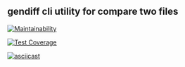 ## gendiff cli utility for compare two files

[![Maintainability](https://api.codeclimate.com/v1/badges/6aa2ccec25a7c9707fa5/maintainability)](https://codeclimate.com/github/YU-K/frontend-project-lvl2/maintainability)

[![Test Coverage](https://api.codeclimate.com/v1/badges/6aa2ccec25a7c9707fa5/test_coverage)](https://codeclimate.com/github/YU-K/frontend-project-lvl2/test_coverage)

[![asciicast](https://asciinema.org/a/6VORNupTqHUvc9zTX4TKAeSlW.svg)](https://asciinema.org/a/6VORNupTqHUvc9zTX4TKAeSlW)

